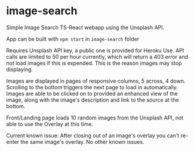 # image-search

Simple Image Search TS-React webapp using the Unsplash API.

App can be built with `npm start` in `image-search` folder

Requires Unsplash API key, a public one is provided for Heroku Use.
API calls are limited to 50 per hour currently, which will return a 403 error and not load images if this is expended.
This is the reason images may stop displaying.

Images are displayed in pages of responsive columns, 5 across, 4 down.
Scrolling to the bottom triggers the next page to load in automatically.
Images are able to be clicked on to provided an enhanced view of the image, along with the image's description and link to the source at the bottom.

Front/Landing page loads 10 random images from the Unsplash API, not able to use the Overlay at this time.

Current known issue: After closing out of an image's overlay you can't re-enter the same image's overlay. 
No other known issues.